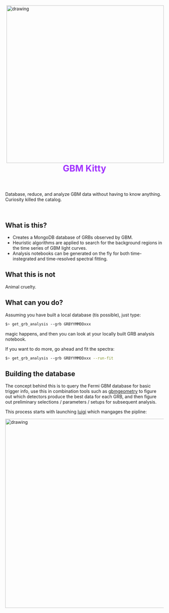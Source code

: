 <div  >
<img src="https://raw.githubusercontent.com/grburgess/gbm_kitty/master/logo.png" alt="drawing" width="500" align="right"/>
<header >
  <h1>
   <p style="color:#A233FF;"> GBM Kitty </p>
  </h1>
</header>

Database, reduce, and analyze GBM data without having to know anything. Curiosity killed the catalog. 

<br/>
</div>



## What is this?

* Creates a MongoDB database of GRBs observed by GBM. 
* Heuristic algorithms are applied to search for the background regions in the time series of GBM light curves. 
* Analysis notebooks can be generated on the fly for both time-instegrated and time-resolved spectral fitting. 

## What this is not

Animal cruelty. 

## What can you do?

Assuming you have built a local database (tis possible), just type:

```bash
$> get_grb_analysis --grb GRBYYMMDDxxx

```

magic happens, and then you can look at your locally built GRB analysis notebook. 

If you want to do more, go ahead and fit the spectra:

```bash
$> get_grb_analysis --grb GRBYYMMDDxxx --run-fit

```


## Building the database

The concept behind this is to query the Fermi GBM database for basic trigger info, use this in combination tools such as [gbmgeometry](https://gbmgeometry.readthedocs.io/en/latest/) to figure out which detectors produce the best data for each GRB, and then figure out preliminary selections / parameters / setups for subsequent analysis. 

This process starts with launching [luigi](https://luigi.readthedocs.io/en/stable/) which mangages the pipline:


<img src="https://raw.githubusercontent.com/grburgess/gbm_kitty/master/media/demo.png" alt="drawing" width="600" align="center"/>
